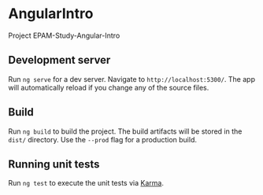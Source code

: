# AngularIntro

Project EPAM-Study-Angular-Intro

## Development server

Run `ng serve` for a dev server. Navigate to `http://localhost:5300/`. The app will automatically reload if you change any of the source files.

## Build

Run `ng build` to build the project. The build artifacts will be stored in the `dist/` directory. Use the `--prod` flag for a production build.

## Running unit tests

Run `ng test` to execute the unit tests via [Karma](https://karma-runner.github.io).
